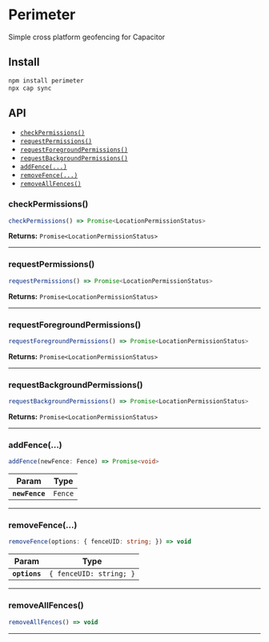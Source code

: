 # Perimeter

Simple cross platform geofencing for Capacitor

## Install

```bash
npm install perimeter
npx cap sync
```

## API

<docgen-index>

* [`checkPermissions()`](#checkpermissions)
* [`requestPermissions()`](#requestpermissions)
* [`requestForegroundPermissions()`](#requestforegroundpermissions)
* [`requestBackgroundPermissions()`](#requestbackgroundpermissions)
* [`addFence(...)`](#addfence)
* [`removeFence(...)`](#removefence)
* [`removeAllFences()`](#removeallfences)

</docgen-index>

<docgen-api>
<!--Update the source file JSDoc comments and rerun docgen to update the docs below-->

### checkPermissions()

```typescript
checkPermissions() => Promise<LocationPermissionStatus>
```

**Returns:** <code>Promise&lt;LocationPermissionStatus&gt;</code>

--------------------


### requestPermissions()

```typescript
requestPermissions() => Promise<LocationPermissionStatus>
```

**Returns:** <code>Promise&lt;LocationPermissionStatus&gt;</code>

--------------------


### requestForegroundPermissions()

```typescript
requestForegroundPermissions() => Promise<LocationPermissionStatus>
```

**Returns:** <code>Promise&lt;LocationPermissionStatus&gt;</code>

--------------------


### requestBackgroundPermissions()

```typescript
requestBackgroundPermissions() => Promise<LocationPermissionStatus>
```

**Returns:** <code>Promise&lt;LocationPermissionStatus&gt;</code>

--------------------


### addFence(...)

```typescript
addFence(newFence: Fence) => Promise<void>
```

| Param          | Type               |
| -------------- | ------------------ |
| **`newFence`** | <code>Fence</code> |

--------------------


### removeFence(...)

```typescript
removeFence(options: { fenceUID: string; }) => void
```

| Param         | Type                               |
| ------------- | ---------------------------------- |
| **`options`** | <code>{ fenceUID: string; }</code> |

--------------------


### removeAllFences()

```typescript
removeAllFences() => void
```

--------------------

</docgen-api>
